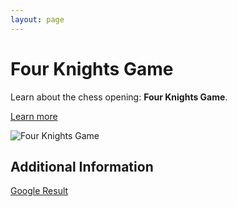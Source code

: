 ```yaml
---
layout: page
---
```

# Four Knights Game

Learn about the chess opening: **Four Knights Game**.

[Learn more](https://www.thechesswebsite.com/four-knights-game/)

![Four Knights Game](https://www.thechesswebsite.com/wp-content/uploads/2013/06/four-knights-game-featured1.jpg)

## Additional Information

[Google Result](https://www.chess.com/openings/Four-Knights-Game)
